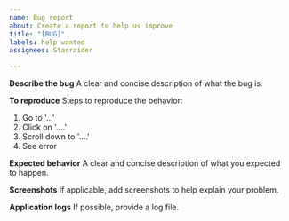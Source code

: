 ```yaml
---
name: Bug report
about: Create a report to help us improve
title: "[BUG]"
labels: help wanted
assignees: Starraider

---
```


**Describe the bug**
A clear and concise description of what the bug is.

**To reproduce**
Steps to reproduce the behavior:
1. Go to '...'
2. Click on '....'
3. Scroll down to '....'
4. See error

**Expected behavior**
A clear and concise description of what you expected to happen.

**Screenshots**
If applicable, add screenshots to help explain your problem.

**Application logs**
If possible, provide a log file.
